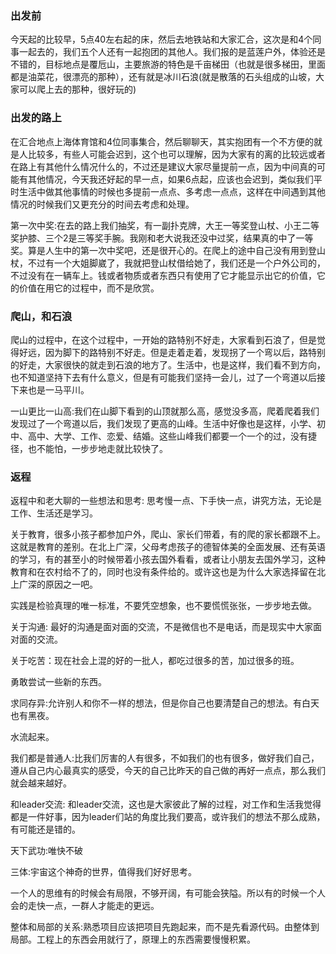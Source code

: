 ### 出发前
今天起的比较早，5点40左右起的床，然后去地铁站和大家汇合，这次是和4个同事一起去的，我们五个人还有一起抱团的其他人。我们报的是蓝莲户外，体验还是不错的，目标地点是覆卮山，主要旅游的特色是千亩梯田（也就是很多梯田，里面都是油菜花，很漂亮的那种），还有就是冰川石浪(就是散落的石头组成的山坡，大家可以爬上去的那种，很好玩的)
### 出发的路上
在汇合地点上海体育馆和4位同事集合，然后聊聊天，其实抱团有一个不方便的就是人比较多，有些人可能会迟到，这个也可以理解，因为大家有的离的比较远或者在路上有其他什么情况什么的，不过还是建议大家尽量提前一点，因为中间真的可能有其他情况，今天我还好起的早一点，如果6点起，应该也会迟到，类似我们平时生活中做其他事情的时候也多提前一点点、多考虑一点点，这样在中间遇到其他情况的时候我们又更充分的时间去考虑和处理。

第一次中奖:在去的路上我们抽奖，有一副扑克牌，大王一等奖登山杖、小王二等奖护膝、三个2是三等奖手腕。我刚和老大说我还没中过奖，结果真的中了一等奖。算是人生中的第一次中奖吧，还是很开心的。在爬上的途中自己没有用到登山杖，不过有一个大姐脚崴了，我就把登山杖借给她了，我们还是一个户外公司的，不过没有在一辆车上。钱或者物质或者东西只有使用了它才能显示出它的价值，它的价值在用它的过程中，而不是欣赏。



### 爬山，和石浪
爬山的过程中，在这个过程中，一开始的路特别不好走，大家看到石浪了，但是觉得好远，因为脚下的路特别不好走。但是走着走着，发现拐了一个弯以后，路特别的好走，大家很快的就走到石浪的地方了。生活中，也是这样，我们看不到方向，也不知道坚持下去有什么意义，但是有可能我们坚持一会儿，过了一个弯道以后接下来也是一马平川。

一山更比一山高:我们在山脚下看到的山顶就那么高，感觉没多高，爬着爬着我们发现过了一个弯道以后，我们发现了更高的山峰。生活中好像也是这样，小学、初中、高中、大学、工作、恋爱、结婚。这些山峰我们都要一个一个的过，没有捷径，也不能怕，一步步地走就比较快了。

### 返程

返程中和老大聊的一些想法和思考:
思考慢一点、下手快一点，讲究方法，无论是工作、生活还是学习。

关于教育，很多小孩子都参加户外，爬山、家长们带着，有的爬的家长都跟不上。这就是教育的差别。在北上广深，父母考虑孩子的德智体美的全面发展、还有英语的学习，有的甚至小的时候带着小孩去国外看看，或者让小朋友去国外学习，这种教育和在农村给不了的，同时也没有条件给的。或许这也是为什么大家选择留在北上广深的原因之一吧。

实践是检验真理的唯一标准，不要凭空想象，也不要慌慌张张，一步步地去做。

关于沟通: 最好的沟通是面对面的交流，不是微信也不是电话，而是现实中大家面对面的交流。

关于吃苦：现在社会上混的好的一批人，都吃过很多的苦，加过很多的班。

勇敢尝试一些新的东西。

求同存异:允许别人和你不一样的想法，但是你自己也要清楚自己的想法。有白天也有黑夜。

水流起来。

我们都是普通人:比我们厉害的人有很多，不如我们的也有很多，做好我们自己，遵从自己内心最真实的感受，今天的自己比昨天的自己做的再好一点点，那么我们就会越来越好。

和leader交流: 和leader交流，这也是大家彼此了解的过程，对工作和生活我觉得都是一件好事，因为leader们站的角度比我们要高，或许我们的想法不那么成熟，有可能还是错的。

天下武功:唯快不破

三体:宇宙这个神奇的世界，值得我们好好思考。

一个人的思维有的时候会有局限，不够开阔，有可能会狭隘。所以有的时候一个人会的走快一点，一群人才能走的更远。

整体和局部的关系:熟悉项目应该把项目先跑起来，而不是先看源代码。由整体到局部。工程上的东西会用就行了，原理上的东西需要慢慢积累。
